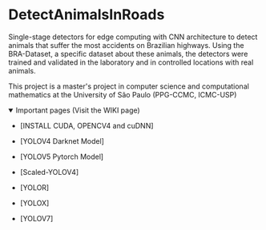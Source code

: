 # DetectAnimalsInRoads

Single-stage detectors for edge computing with CNN architecture to detect animals that suffer the most accidents on Brazilian highways.
Using the BRA-Dataset, a specific dataset about these animals, the detectors were trained and validated in the laboratory and in controlled locations with real animals.

This project is a master's project in computer science and computational mathematics at the University of São Paulo (PPG-CCMC, ICMC-USP)

<details open>
<summary>Important pages (Visit the WIKI page)</summary>
  
- [INSTALL CUDA, OPENCV4 and cuDNN]
  
- [YOLOV4 Darknet Model]  
  
- [YOLOV5 Pytorch Model]

- [Scaled-YOLOV4]

- [YOLOR]

- [YOLOX]

- [YOLOV7]
  

</details>
